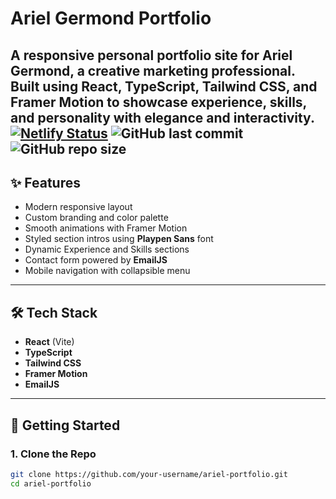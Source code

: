 # Ariel Germond Portfolio

A responsive personal portfolio site for Ariel Germond, a creative marketing professional. Built using **React**, **TypeScript**, **Tailwind CSS**, and **Framer Motion** to showcase experience, skills, and personality with elegance and interactivity.
[![Netlify Status](https://api.netlify.com/api/v1/badges/a80be304-135d-4504-b912-1f6a4004f90c/deploy-status)](https://app.netlify.com/projects/ariel-portfolio-ac/deploys)
![GitHub last commit](https://img.shields.io/github/last-commit/Gideon-Cameron/your-repo-name?color=64ffda)
![GitHub repo size](https://img.shields.io/github/repo-size/Gideon-Cameron/your-repo-name?color=007acc)
---

## ✨ Features

- Modern responsive layout
- Custom branding and color palette
- Smooth animations with Framer Motion
- Styled section intros using **Playpen Sans** font
- Dynamic Experience and Skills sections
- Contact form powered by **EmailJS**
- Mobile navigation with collapsible menu

---

## 🛠 Tech Stack

- **React** (Vite)
- **TypeScript**
- **Tailwind CSS**
- **Framer Motion**
- **EmailJS**

---

## 🚀 Getting Started

### 1. Clone the Repo

```bash
git clone https://github.com/your-username/ariel-portfolio.git
cd ariel-portfolio
